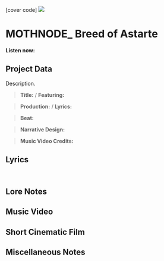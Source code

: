 [cover code] ![](57175019_319474918741616_8502199518755923887_n.jpg)

# MOTHNODE_ Breed of Astarte

**Listen now:** 

## Project Data

Description.

> **Title:**  / **Featuring:** 

> **Production:**  / **Lyrics:** 

> **Beat:**

> **Narrative Design:**

> **Music Video Credits:**


## Lyrics

```


```

## Lore Notes

## Music Video

## Short Cinematic Film

## Miscellaneous Notes
